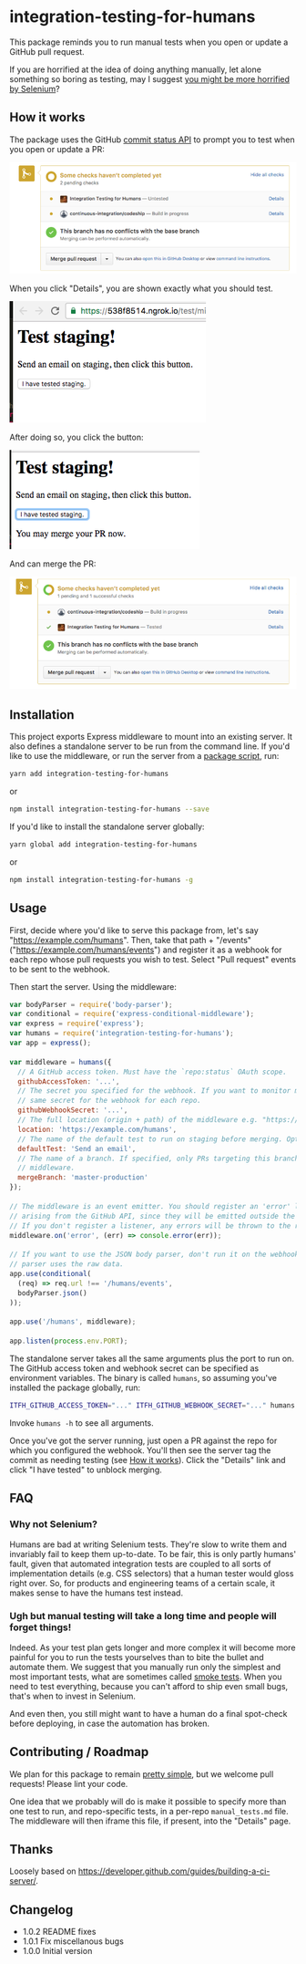 # integration-testing-for-humans

This package reminds you to run manual tests when you open or update a GitHub pull request.

If you are horrified at the idea of doing anything manually, let alone something so boring as testing,
may I suggest [you might be more horrified by Selenium](#why-not-selenium)?

## How it works

The package uses the GitHub [commit status API](https://github.com/blog/1227-commit-status-api)
to prompt you to test when you open or update a PR:

![](docs/PR-before-testing.png)

When you click "Details", you are shown exactly what you should test.

![](docs/details-before-testing.png)

After doing so, you click the button:

![](docs/details-after-testing.png)

And can merge the PR:

![](docs/PR-after-testing.png)

## Installation

This project exports Express middleware to mount into an existing server. It also defines a standalone
server to be run from the command line. If you'd like to use the middleware, or run the server
from a [package script](http://blog.npmjs.org/post/118810260230/building-a-simple-command-line-tool-with-npm),
run:

```sh
yarn add integration-testing-for-humans
```
or
```sh
npm install integration-testing-for-humans --save
```

If you'd like to install the standalone server globally:

```sh
yarn global add integration-testing-for-humans
```
or
```sh
npm install integration-testing-for-humans -g
```

## Usage

First, decide where you'd like to serve this package from, let's say "https://example.com/humans".
Then, take that path + "/events" ("https://example.com/humans/events") and register it as a webhook
for each repo whose pull requests you wish to test. Select "Pull request" events to be sent to the
webhook.

Then start the server. Using the middleware:

```js
var bodyParser = require('body-parser');
var conditional = require('express-conditional-middleware');
var express = require('express');
var humans = require('integration-testing-for-humans');
var app = express();

var middleware = humans({
  // A GitHub access token. Must have the `repo:status` OAuth scope.
  githubAccessToken: '...',
  // The secret you specified for the webhook. If you want to monitor multiple repos just use the
  // same secret for the webhook for each repo.
  githubWebhookSecret: '...',
  // The full location (origin + path) of the middleware e.g. "https://example.com/humans".
  location: 'https://example.com/humans',
  // The name of the default test to run on staging before merging. Optional.
  defaultTest: 'Send an email',
  // The name of a branch. If specified, only PRs targeting this branch will be monitored by this
  // middleware.
  mergeBranch: 'master-production'
});

// The middleware is an event emitter. You should register an 'error' listener to respond to errors
// arising from the GitHub API, since they will be emitted outside the Express request lifecycle.
// If you don't register a listener, any errors will be thrown to the run loop and crash the server!
middleware.on('error', (err) => console.error(err));

// If you want to use the JSON body parser, don't run it on the webhook route since the webhook
// parser uses the raw data.
app.use(conditional(
  (req) => req.url !== '/humans/events',
  bodyParser.json()
));

app.use('/humans', middleware);

app.listen(process.env.PORT);
```

The standalone server takes all the same arguments plus the port to run on. The GitHub access token
and webhook secret can be specified as environment variables. The binary is called `humans`, so
assuming you've installed the package globally, run:

```sh
ITFH_GITHUB_ACCESS_TOKEN="..." ITFH_GITHUB_WEBHOOK_SECRET="..." humans --location="https://example.com" --port=3000
```

Invoke `humans -h` to see all arguments.

Once you've got the server running, just open a PR against the repo for which you configured the
webhook. You'll then see the server tag the commit as needing testing (see [How it works](#how-it-works)). Click the "Details" link and click "I have tested" to unblock merging.

## FAQ

### Why not Selenium?

Humans are bad at writing Selenium tests. They're slow to write them and invariably fail to keep them
up-to-date. To be fair, this is only partly humans' fault, given that automated integration tests
are coupled to all sorts of implementation details (e.g. CSS selectors) that a human tester would
gloss right over. So, for products and engineering teams of a certain scale, it makes sense to have
the humans test instead.

### Ugh but manual testing will take a long time and people will forget things!

Indeed. As your test plan gets longer and more complex it will become more painful for you to run the
tests yourselves than to bite the bullet and automate them. We suggest that you manually run only the
simplest and most important tests, what are sometimes called
<a href="https://en.wikipedia.org/wiki/Smoke_testing_(software)">smoke tests</a>. When you need to test everything, because you can't afford to ship even small bugs, that's when to invest in Selenium.

And even then, you still might want to have a human do a final spot-check before deploying, in case the automation has broken.

## Contributing / Roadmap

We plan for this package to remain [pretty simple](#ugh-but-manual-testing-will-take-a-long-time-and-people-will-forget-things-), but we welcome pull requests! Please lint your code.

One idea that we probably will do is make it possible to specify more than one test to run, and
repo-specific tests, in a per-repo `manual_tests.md` file. The middleware will then iframe this file,
if present, into the "Details" page.

## Thanks

Loosely based on https://developer.github.com/guides/building-a-ci-server/.

## Changelog

* 1.0.2 README fixes
* 1.0.1 Fix miscellanous bugs
* 1.0.0 Initial version
